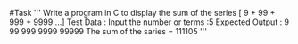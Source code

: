 #Task
'''
Write a program in C to display the sum of the series [ 9 + 99 + 999 + 9999 ...]
Test Data :
Input the number or terms :5
Expected Output :
9 99 999 9999 99999
The sum of the saries = 111105
'''
